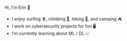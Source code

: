 Hi, I’m Erin :wave:
- I enjoy surfing 🏄, climbing 🧗, hiking 🥾, and camping ⛺
- I work on cybersecurity projects for fun 🖥️
- I’m currently learning about ML / DL 📈
